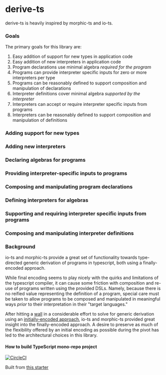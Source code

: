 # derive-ts

derive-ts is heavily inspired by morphic-ts and io-ts.

### Goals

The primary goals for this library are:

1) Easy addition of support for new types in application code
2) Easy addition of new interpreters in application code
3) Program declarations use minimal algebra _required for the program_
4) Programs can provide interpreter specific inputs for zero or more interpreters per type
5) Programs can be reasonably defined to support composition and manipulation of declarations
6) Interpreter definitions cover minimal algebra _supported by the interpreter_
7) Interpreters can accept or require interpreter specific inputs from programs
8) Interpreters can be reasonably defined to support composition and manipulation of definitions 

### Adding support for new types

### Adding new interpreters

### Declaring algebras for programs

### Providing interpreter-specific inputs to programs

### Composing and manipulating program declarations

### Defining interpreters for algebras

### Supporting and requiring interpreter specific inputs from programs

### Composing and manipulating interpreter definitions

### Background

io-ts and morphic-ts provide a great set of functionality towards type-directed generic derivation 
of programs in typescript, both using a finally-encoded approach.

While final encoding seems to play nicely with the quirks and limitations of the typescript 
compiler, it can cause some friction with composition and re-use of programs written using 
the provided DSLs. Namely, because there is no reified value representing the definition of a 
program, special care must be taken to allow programs to be composed and manipulated in 
meaningful ways _prior_ to their interpretation in their "target languages."

After hitting a [wall](https://github.com/microsoft/TypeScript/issues/13995) in a considerable effort to solve for generic derivation using an [initially-encoded approach](https://tinyurl.com/y4mck6ea), io-ts and morphic-ts provided great insight into the finally-encoded approach. A desire to preserve as much of the flexibility offered by an initial encoding as possible during the pivot has led to the architectural choices in this library.

#### How to build TypeScript mono-repo project
[![CircleCI](https://circleci.com/gh/Quramy/lerna-yarn-workspaces-example.svg?style=svg)](https://circleci.com/gh/Quramy/lerna-yarn-workspaces-example)

Built from [this starter](https://github.com/Quramy/lerna-yarn-workspaces-example.git)

